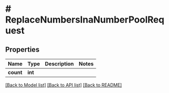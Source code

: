 # # ReplaceNumbersInaNumberPoolRequest

## Properties

Name | Type | Description | Notes
------------ | ------------- | ------------- | -------------
**count** | **int** |  |

[[Back to Model list]](../../README.md#models) [[Back to API list]](../../README.md#endpoints) [[Back to README]](../../README.md)
